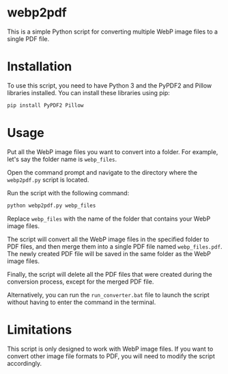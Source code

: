 # webp2pdf
This is a simple Python script for converting multiple WebP image files to a single PDF file.

# Installation
To use this script, you need to have Python 3 and the PyPDF2 and Pillow libraries installed. You can install these libraries using pip:

```bash
pip install PyPDF2 Pillow
```

# Usage
Put all the WebP image files you want to convert into a folder. For example, let's say the folder name is `webp_files`.

Open the command prompt and navigate to the directory where the `webp2pdf.py` script is located.

Run the script with the following command:

```bash
python webp2pdf.py webp_files
```

Replace `webp_files` with the name of the folder that contains your WebP image files.

The script will convert all the WebP image files in the specified folder to PDF files, and then merge them into a single PDF file named `webp_files.pdf`. The newly created PDF file will be saved in the same folder as the WebP image files.

Finally, the script will delete all the PDF files that were created during the conversion process, except for the merged PDF file.

Alternatively, you can run the `run_converter.bat` file to launch the script without having to enter the command in the terminal.

# Limitations
This script is only designed to work with WebP image files. If you want to convert other image file formats to PDF, you will need to modify the script accordingly.
